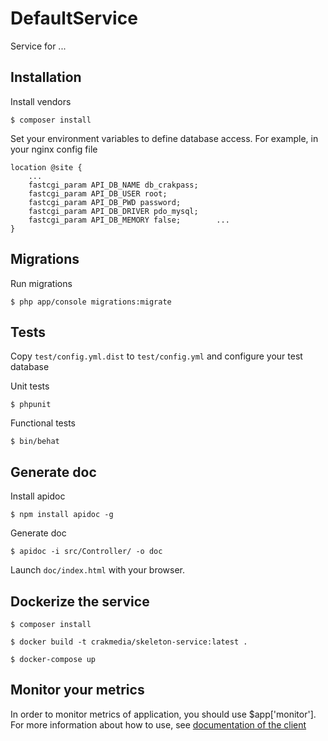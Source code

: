 DefaultService
===================

Service for ...

Installation
------------

Install vendors

    $ composer install

Set your environment variables to define database access. For example, in your nginx config file

    location @site {
        ...
        fastcgi_param API_DB_NAME db_crakpass;
        fastcgi_param API_DB_USER root;
        fastcgi_param API_DB_PWD password;
        fastcgi_param API_DB_DRIVER pdo_mysql;
        fastcgi_param API_DB_MEMORY false;        ...
    }

Migrations
------------

Run migrations

    $ php app/console migrations:migrate

Tests
------------

Copy `test/config.yml.dist` to `test/config.yml` and configure your test database

Unit tests

    $ phpunit

Functional tests

    $ bin/behat

Generate doc
------------

Install apidoc

    $ npm install apidoc -g

Generate doc

    $ apidoc -i src/Controller/ -o doc

Launch `doc/index.html` with your browser.

Dockerize the service
---------------------

    $ composer install

    $ docker build -t crakmedia/skeleton-service:latest .

    $ docker-compose up

Monitor your metrics
--------------------

In order to monitor metrics of application, you should use $app['monitor']. For more information about how to use, see
[documentation of the client](https://github.com/thephpleague/statsd)
